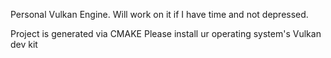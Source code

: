 Personal Vulkan Engine.
Will work on it if I have time and not depressed.

Project is generated via CMAKE
Please install ur operating system's Vulkan dev kit

